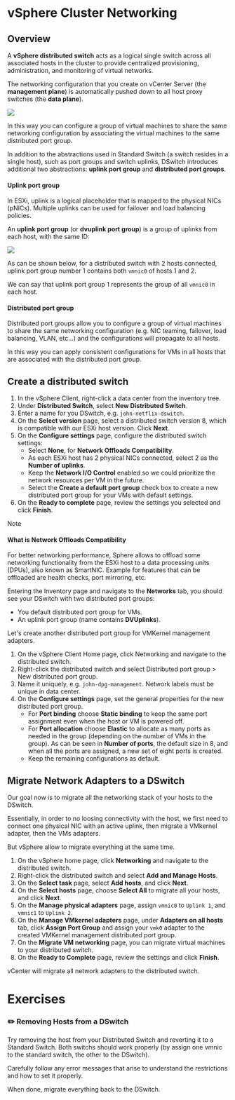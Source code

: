 # vSphere Cluster Networking

## Overview

A **vSphere distributed switch** acts as a logical single switch across all associated hosts in the cluster to provide centralized provisioning, administration, and monitoring of virtual networks.

The networking configuration that you create on vCenter Server (the **management plane**) is automatically pushed down to all
host proxy switches (the **data plane**).


![][vmware_networking2]

In this way you can configure a group of virtual machines to
share the same networking configuration by associating the virtual machines to the same
distributed port group.


In addition to the abstractions used in Standard Switch (a switch resides in a single host), 
such as port groups and switch uplinks,
DSwitch introduces additional two abstractions: **uplink port group** and **distributed port groups**.


#### Uplink port group

In ESXi, uplink is a logical placeholder that is mapped to the physical NICs (pNICs).
Multiple uplinks can be used for failover and load balancing policies.

An **uplink port group** (or **dvuplink port group**) is a group of uplinks from each host, with the same ID:

![][vmware_networking1]

As can be shown below, for a distributed switch with 2 hosts connected,
uplink port group number 1 contains both `vmnic0` of hosts 1 and 2. 

We can say that uplink port group 1 represents the group of all `vmnic0` in each host. 


#### Distributed port group

Distributed port groups allow you to configure a group of virtual machines to
share the same networking configuration (e.g. NIC teaming, failover, load
balancing, VLAN, etc...) and the configurations will propagate to all hosts.

In this way you can apply consistent configurations for VMs in all hosts that are associated with the distributed port group.


## Create a distributed switch

1. In the vSphere Client, right-click a data center from the inventory tree.
2. Under **Distributed Switch**, select **New Distributed Switch**.
3. Enter a name for you DSwitch, e.g. `john-netflix-dswitch`.
4. On the **Select version** page, select a distributed switch version 8, which is compatible with our ESXi host version. Click **Next**.
5. On the **Configure settings** page, configure the distributed switch settings:
   - Select **None**, for **Network Offloads Compatibility**.
   - As each ESXi host has 2 physical NICs connected, select 2 as the **Number of uplinks**.
   - Keep the **Network I/O Control** enabled so we could prioritize the network resources per VM in the future. 
   - Select the **Create a default port group** check box to create a new distributed port group for your VMs with default settings.
6. On the **Ready to complete** page, review the settings you selected and click **Finish**.


> [!NOTE]
> #### What is Network Offloads Compatibility
> 
> For better networking performance, Sphere allows to offload some networking functionality from the ESXi host to a data processing units (DPUs), also
> known as SmartNIC. 
> Example for features that can be offloaded are health checks, port mirroring, etc. 

Entering the Inventory page and navigate to the **Networks** tab, 
you should see your DSwitch with two distributed port groups: 

- You default distributed port group for VMs. 
- An uplink port group (name contains **DVUplinks**). 

Let's create another distributed port group for VMKernel management adapters. 

1. On the vSphere Client Home page, click Networking and navigate to the distributed switch.
2. Right-click the distributed switch and select Distributed port group > New distributed port
group.
3. Name it uniquely, e.g. `john-dpg-management`. Network labels must be unique in data center.
4. On the **Configure settings** page, set the general properties for the new distributed port group.
   - For **Port binding** choose **Static binding** to keep the same port assignment even when the host or VM is powered off. 
   - For **Port allocation** choose **Elastic** to allocate as many ports as needed in the group (depending on the number of VMs in the group).
     As can be seen in **Number of ports**, the default size in 8, and when all the ports are assigned, a new set of eight ports is created.
   - Keep the remaining configurations as default.

## Migrate Network Adapters to a DSwitch

Our goal now is to migrate all the networking stack of your hosts to the DSwitch. 

Essentially, in order to no loosing connectivity with the host, 
we first need to connect one physical NIC with an active uplink, then 
migrate a VMkernel adapter, then the VMs adapters. 

But vSphere allow to migrate everything at the same time.


1. On the vSphere home page, click **Networking** and navigate to the distributed switch.
2. Right-click the distributed switch and select **Add and Manage Hosts**.
3. On the **Select task** page, select **Add hosts**, and click **Next**.
4. On the **Select hosts** page, choose **Select All** to migrate all your hosts, and click **Next**.
5. On the **Manage physical adapters** page, assign `vmnic0` to `Uplink 1`, and `vmnic1` to `Uplink 2`.
6. On the **Manage VMkernel adapters** page, under **Adapters on all hosts** tab, click **Assign Port Group** and assign your `vmk0` adapter to the created VMKernel management distributed port group. 
7. On the **Migrate VM networking** page, you can migrate virtual machines to your distributed switch.
8. On the **Ready to Complete** page, review the settings and click **Finish**.


vCenter will migrate all network adapters to the distributed switch.


# Exercises

### :pencil2: Removing Hosts from a DSwitch

Try removing the host from your Distributed Switch and reverting it to a Standard Switch. 
Both switchs should work properly (by assign one vmnic to the standard switch, the other to the DSwitch). 

Carefully follow any error messages that arise to understand the restrictions and how to set it properly.

When done, migrate everything back to the DSwitch. 


[vmware_networking1]: https://exit-zero-academy.github.io/DevOpsTheHardWayAssets/img/vmware_networking1.png
[vmware_networking2]: https://exit-zero-academy.github.io/DevOpsTheHardWayAssets/img/vmware_networking2.png



